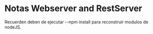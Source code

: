 # Notas Webserver and RestServer

Recuerden deben de ejecutar   --npm install para reconstruir modulos de nodeJS.
